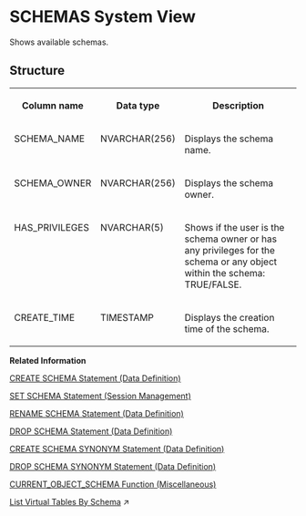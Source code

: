 <!-- loio20cde599751910149fc2954ef99edcd6 -->

# SCHEMAS System View

Shows available schemas.



<a name="loio20cde599751910149fc2954ef99edcd6___s_c_h_e_m_a_s_1struct_SCHEMAS"/>

## Structure


<table>
<tr>
<th valign="top">

Column name



</th>
<th valign="top">

Data type



</th>
<th valign="top">

Description



</th>
</tr>
<tr>
<td valign="top">

SCHEMA\_NAME



</td>
<td valign="top">

NVARCHAR\(256\)



</td>
<td valign="top">

Displays the schema name.



</td>
</tr>
<tr>
<td valign="top">

SCHEMA\_OWNER



</td>
<td valign="top">

NVARCHAR\(256\)



</td>
<td valign="top">

Displays the schema owner.



</td>
</tr>
<tr>
<td valign="top">

HAS\_PRIVILEGES



</td>
<td valign="top">

NVARCHAR\(5\)



</td>
<td valign="top">

Shows if the user is the schema owner or has any privileges for the schema or any object within the schema: TRUE/FALSE.



</td>
</tr>
<tr>
<td valign="top">

CREATE\_TIME



</td>
<td valign="top">

TIMESTAMP



</td>
<td valign="top">

Displays the creation time of the schema.



</td>
</tr>
</table>

**Related Information**  


[CREATE SCHEMA Statement \(Data Definition\)](../../010-SQL-Reference/012-SQL-Statements/create-schema-statement-data-definition-20d4eca.md "Creates a schema in the current database.")

[SET SCHEMA Statement \(Session Management\)](../../010-SQL-Reference/012-SQL-Statements/set-schema-statement-session-management-20fd550.md "Changes the default schema for the session to the specified schema.")

[RENAME SCHEMA Statement \(Data Definition\)](../../010-SQL-Reference/012-SQL-Statements/rename-schema-statement-data-definition-a521980.md "Rename a schema without creating a new schema.")

[DROP SCHEMA Statement \(Data Definition\)](../../010-SQL-Reference/012-SQL-Statements/drop-schema-statement-data-definition-20d7891.md "Removes a schema.")

[CREATE SCHEMA SYNONYM Statement \(Data Definition\)](../../010-SQL-Reference/012-SQL-Statements/create-schema-synonym-statement-data-definition-1b54e1f.md "Creates a schema synonym.")

[DROP SCHEMA SYNONYM Statement \(Data Definition\)](../../010-SQL-Reference/012-SQL-Statements/drop-schema-synonym-statement-data-definition-f8ac4d9.md "Removes a schema synonym.")

[CURRENT\_OBJECT\_SCHEMA Function \(Miscellaneous\)](../../010-SQL-Reference/011-SQL-Functions/current-object-schema-function-miscellaneous-8feedda.md "Returns the current schema name when creating a view.")

[List Virtual Tables By Schema](https://help.sap.com/viewer/b6c0184b46cc424b9bcce8e6aae02f97/2023_2_QRC/en-US/c9bb5442df154095ba106ec675c91c3f.html "Display the virtual tables of a remote source by schema using the SAP HANA database explorer.") :arrow_upper_right:

